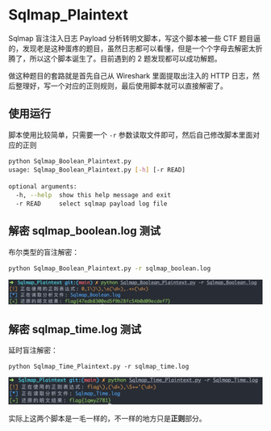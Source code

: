 # Sqlmap_Plaintext
Sqlmap 盲注注入日志 Payload 分析转明文脚本，写这个脚本被一些 CTF 题目逼的，发现老是这种蛋疼的题目，虽然日志都可以看懂，但是一个个字母去解密太折腾了，所以这个脚本诞生了。目前遇到的 2 题发现都可以成功解题。

做这种题目的套路就是首先自己从 Wireshark 里面提取出注入的 HTTP 日志，然后整理好，写一个对应的正则规则，最后使用脚本就可以直接解密了。

## 使用运行

脚本使用比较简单，只需要一个 `-r` 参数读取文件即可，然后自己修改脚本里面对应的正则

```bash
python Sqlmap_Boolean_Plaintext.py              
usage: Sqlmap_Boolean_Plaintext.py [-h] [-r READ]

optional arguments:
  -h, --help  show this help message and exit
  -r READ     select sqlmap payload log file
```

## 解密 sqlmap_boolean.log 测试

布尔类型的盲注解密：

```bash
python Sqlmap_Boolean_Plaintext.py -r sqlmap_boolean.log
```

![image-20201215141413364](imgs/image-20201215141413364.png) 

## 解密 sqlmap_time.log 测试

延时盲注解密：

```
python Sqlmap_Time_Plaintext.py -r sqlmap_time.log
```

![image-20201215141439445](imgs/image-20201215141439445.png) 

实际上这两个脚本是一毛一样的，不一样的地方只是**正则**部分。

